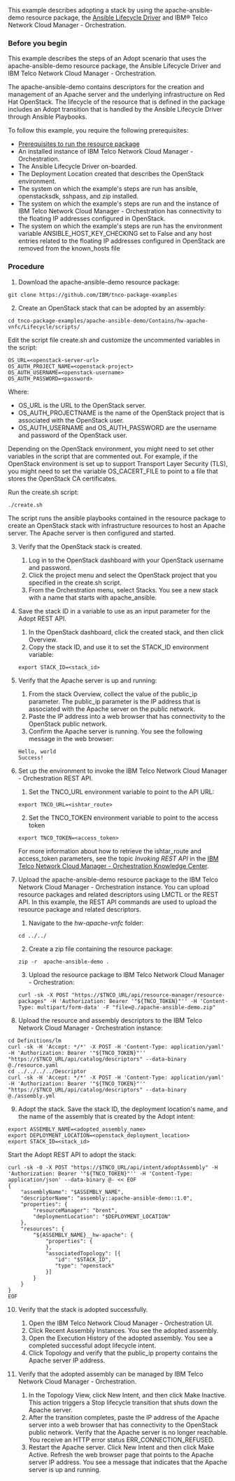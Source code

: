 This example describes adopting a stack by using the apache-ansible-demo resource package, the [Ansible Lifecycle Driver](https://github.com/IBM/ansible-lifecycle-driver) and IBM® Telco Network Cloud Manager - Orchestration.

### Before you begin
This example describes the steps of an Adopt scenario that uses the apache-ansible-demo resource package, the Ansible Lifecycle Driver and IBM Telco Network Cloud Manager - Orchestration.

The apache-ansible-demo contains descriptors for the creation and management of an Apache server and the underlying infrastructure on Red Hat OpenStack. The lifecycle of the resource that is defined in the package includes an Adopt transition that is handled by the Ansible Lifecycle Driver through Ansible Playbooks.

To follow this example, you require the following prerequisites:

* [Prerequisites to run the resource package](./prerequisites.md)
* An installed instance of IBM Telco Network Cloud Manager - Orchestration.
* The Ansible Lifecycle Driver on-boarded.
* The Deployment Location created that describes the OpenStack environment.
* The system on which the example's steps are run has ansible, openstacksdk, sshpass, and zip installed.
* The system on which the example's steps are run and the instance of IBM Telco Network Cloud Manager - Orchestration has connectivity to the floating IP addresses configured in OpenStack.
* The system on which the example's steps are run has the environment variable ANSIBLE_HOST_KEY_CHECKING set to False and any host entries related to the floating IP addresses configured in OpenStack are removed from the known_hosts file

### Procedure

1. Download the apache-ansible-demo resource package:  
```
git clone https://github.com/IBM/tnco-package-examples
```

2. Create an OpenStack stack that can be adopted by an assembly:  
```
cd tnco-package-examples/apache-ansible-demo/Contains/hw-apache-vnfc/Lifecycle/scripts/
```

Edit the script file create.sh and customize the uncommented variables in the script:
```
OS_URL=<openstack-server-url>
OS_AUTH_PROJECT_NAME=<openstack-project>
OS_AUTH_USERNAME=<openstack-username>
OS_AUTH_PASSWORD=<password>
```

Where:
   * OS_URL is the URL to the OpenStack server.
   * OS_AUTH_PROJECTNAME is the name of the OpenStack project that is associated with the OpenStack user.
   * OS_AUTH_USERNAME and OS_AUTH_PASSWORD are the username and password of the OpenStack user.

Depending on the OpenStack environment, you might need to set other variables in the script that are commented out. For example, if the OpenStack environment is set up to support Transport Layer Security (TLS), you might need to set the variable OS_CACERT_FILE to point to a file that stores the OpenStack CA certificates.

Run the create.sh script:
```
./create.sh
```
  
The script runs the ansible playbooks contained in the resource package to create an OpenStack stack with infrastructure resources to host an Apache server. The Apache server is then configured and started.
  
3. Verify that the OpenStack stack is created.  
   1. Log in to the OpenStack dashboard with your OpenStack username and password.  
   2. Click the project menu and select the OpenStack project that you specified in the create.sh script.  
   3. From the Orchestration menu, select Stacks. You see a new stack with a name that starts with apache_ansible.  
  
4. Save the stack ID in a variable to use as an input parameter for the Adopt REST API.  
   1. In the OpenStack dashboard, click the created stack, and then click Overview.  
   2. Copy the stack ID, and use it to set the STACK_ID environment variable:  
   ```
   export STACK_ID=<stack_id>
   ```

5. Verify that the Apache server is up and running:  
   1. From the stack Overview, collect the value of the public_ip parameter. The public_ip parameter is the IP address that is associated with the Apache server on the public network.  
   2. Paste the IP address into a web browser that has connectivity to the OpenStack public network.  
   3. Confirm the Apache server is running. You see the following message in the web browser:  
   ```
   Hello, world
   Success!
   ```

6. Set up the environment to invoke the IBM Telco Network Cloud Manager - Orchestration REST API.  
   1. Set the TNCO_URL environment variable to point to the API URL:  
   ```
   export TNCO_URL=<ishtar_route>
   ```  
   2. Set the TNCO_TOKEN environment variable to point to the access token
   ```
   export TNCO_TOKEN=<access_token>
   ```
   
   For more information about how to retrieve the ishtar_route and access_token parameters, see the topic _Invoking REST API_ in the [IBM Telco Network Cloud Manager - Orchestration Knowledge Center](https://www.ibm.com/support/knowledgecenter/SSDSDC_1.3/welcome_page/kc_welcome-444.html).

7. Upload the apache-ansible-demo resource package to the IBM Telco Network Cloud Manager - Orchestration instance. You can upload resource packages and related descriptors using LMCTL or the REST API. In this example, the REST API commands are used to upload the resource package and related descriptors.
   1. Navigate to the _hw-apache-vnfc_ folder:
   ```
   cd ../../
   ```
   2. Create a zip file containing the resource package:
   ```
   zip -r  apache-ansible-demo .
   ```
   3. Upload the resource package to IBM Telco Network Cloud Manager - Orchestration:
   ```
   curl -sk -X POST "https://$TNCO_URL/api/resource-manager/resource-packages" -H 'Authorization: Bearer '"${TNCO_TOKEN}"'' -H 'Content-Type: multipart/form-data' -F "file=@./apache-ansible-demo.zip"
   ```  
8. Upload the resource and assembly descriptors to the IBM Telco Network Cloud Manager - Orchestration instance:
```
cd Definitions/lm
curl -sk -H 'Accept: */*' -X POST -H 'Content-Type: application/yaml' -H 'Authorization: Bearer '"${TNCO_TOKEN}"'' "https://$TNCO_URL/api/catalog/descriptors" --data-binary @./resource.yaml
cd ../../../../Descriptor
curl -sk -H 'Accept: */*' -X POST -H 'Content-Type: application/yaml' -H 'Authorization: Bearer '"${TNCO_TOKEN}"'' "https://$TNCO_URL/api/catalog/descriptors" --data-binary @./assembly.yml
```
9. Adopt the stack. Save the stack ID, the deployment location's name, and the name of the assembly that is created by the Adopt intent:
```
export ASSEMBLY_NAME=<adopted_assembly_name>
export DEPLOYMENT_LOCATION=<openstack_deployment_location>
export STACK_ID=<stack_id>
```
Start the Adopt REST API to adopt the stack:
```
curl -sk -0 -X POST "https://$TNCO_URL/api/intent/adoptAssembly" -H 'Authorization: Bearer '"${TNCO_TOKEN}"'' -H 'Content-Type: application/json' --data-binary @- << EOF
{
    "assemblyName": "$ASSEMBLY_NAME",
    "descriptorName": "assembly::apache-ansible-demo::1.0",
    "properties": {
        "resourceManager": "brent",
        "deploymentLocation": "$DEPLOYMENT_LOCATION"
    },
    "resources": {
        "${ASSEMBLY_NAME}__hw-apache": {
            "properties": {
            },
            "associatedTopology": [{
               "id": "$STACK_ID",
               "type": "openstack"
            }]
        }
    }
}
EOF
```

10. Verify that the stack is adopted successfully.  
    1. Open the IBM Telco Network Cloud Manager - Orchestration UI.  
    2. Click Recent Assembly Instances. You see the adopted assembly.  
    3. Open the Execution History of the adopted assembly. You see a completed successful adopt lifecycle intent.  
    4. Click Topology and verify that the public_ip property contains the Apache server IP address.  

11. Verify that the adopted assembly can be managed by IBM Telco Network Cloud Manager - Orchestration.  
    1. In the Topology View, click New Intent, and then click Make Inactive. This action triggers a Stop lifecycle transition that shuts down the Apache server.  
    2. After the transition completes, paste the IP address of the Apache server into a web browser that has connectivity to the OpenStack public network. Verify that the Apache server is no longer reachable. You receive an HTTP error status ERR_CONNECTION_REFUSED.  
    3. Restart the Apache server. Click New Intent and then click Make Active. Refresh the web browser page that points to the Apache server IP address. You see a message that indicates that the Apache server is up and running.
